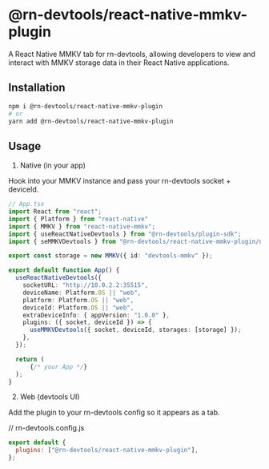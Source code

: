 # @rn-devtools/react-native-mmkv-plugin

A React Native MMKV tab for rn-devtools, allowing developers to view and interact with MMKV storage data in their React Native applications.

## Installation

```bash
npm i @rn-devtools/react-native-mmkv-plugin
# or
yarn add @rn-devtools/react-native-mmkv-plugin
```
## Usage
1) Native (in your app)

Hook into your MMKV instance and pass your rn-devtools socket + deviceId.

```ts
// App.tsx
import React from "react";
import { Platform } from "react-native"
import { MMKV } from "react-native-mmkv";
import { useReactNativeDevtools } from "@rn-devtools/plugin-sdk";
import { seMMKVDevtools } from "@rn-devtools/react-native-mmkv-plugin/native";

export const storage = new MMKV({ id: "devtools-mmkv" });

export default function App() {
  useReactNativeDevtools({
    socketURL: "http://10.0.2.2:35515",
    deviceName: Platform.OS || "web",
    platform: Platform.OS || "web",
    deviceId: Platform.OS || "web",
    extraDeviceInfo: { appVersion: "1.0.0" },
    plugins: ({ socket, deviceId }) => {
      useMMKVDevtools({ socket, deviceId, storages: [storage] });
    },
  });

  return (
      {/* your App */}
  );
}
```

2) Web (devtools UI)

Add the plugin to your rn-devtools config so it appears as a tab.

// rn-devtools.config.js
```js
export default {
  plugins: ["@rn-devtools/react-native-mmkv-plugin"],
};
```